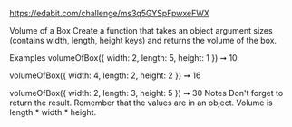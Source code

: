 https://edabit.com/challenge/ms3q5GYSpFpwxeFWX


Volume of a Box
Create a function that takes an object argument sizes (contains width, length, height keys) and returns the volume of the box.

Examples
volumeOfBox({ width: 2, length: 5, height: 1 }) ➞ 10

volumeOfBox({ width: 4, length: 2, height: 2 }) ➞ 16

volumeOfBox({ width: 2, length: 3, height: 5 }) ➞ 30
Notes
Don't forget to return the result.
Remember that the values are in an object.
Volume is length * width * height.
